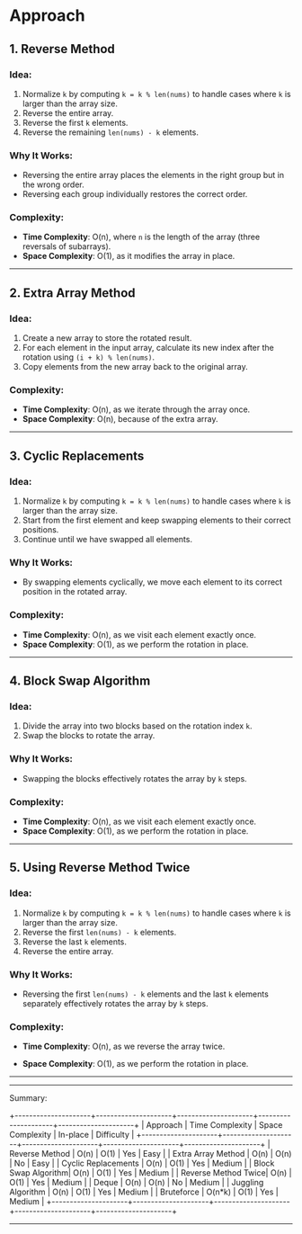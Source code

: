 # Approach
## 1. **Reverse Method**

### Idea:
1. Normalize `k` by computing `k = k % len(nums)` to handle cases where `k` is larger than the array size.
2. Reverse the entire array.
3. Reverse the first `k` elements.
4. Reverse the remaining `len(nums) - k` elements.

### Why It Works:
- Reversing the entire array places the elements in the right group but in the wrong order.
- Reversing each group individually restores the correct order.

### Complexity:
- **Time Complexity**: O(n), where `n` is the length of the array (three reversals of subarrays).
- **Space Complexity**: O(1), as it modifies the array in place.

---

## 2. **Extra Array Method**

### Idea:
1. Create a new array to store the rotated result.
2. For each element in the input array, calculate its new index after the rotation using `(i + k) % len(nums)`.
3. Copy elements from the new array back to the original array.

### Complexity:
- **Time Complexity**: O(n), as we iterate through the array once.
- **Space Complexity**: O(n), because of the extra array.

---

## 3. **Cyclic Replacements**

### Idea:
1. Normalize `k` by computing `k = k % len(nums)` to handle cases where `k` is larger than the array size.
2. Start from the first element and keep swapping elements to their correct positions.
3. Continue until we have swapped all elements.

### Why It Works:
- By swapping elements cyclically, we move each element to its correct position in the rotated array.

### Complexity:

- **Time Complexity**: O(n), as we visit each element exactly once.
- **Space Complexity**: O(1), as we perform the rotation in place.

---

## 4. **Block Swap Algorithm**

### Idea:
1. Divide the array into two blocks based on the rotation index `k`.
2. Swap the blocks to rotate the array.

### Why It Works:
- Swapping the blocks effectively rotates the array by `k` steps.

### Complexity:

- **Time Complexity**: O(n), as we visit each element exactly once.
- **Space Complexity**: O(1), as we perform the rotation in place.

---

## 5. **Using Reverse Method Twice**

### Idea:
1. Normalize `k` by computing `k = k % len(nums)` to handle cases where `k` is larger than the array size.
2. Reverse the first `len(nums) - k` elements.
3. Reverse the last `k` elements.
4. Reverse the entire array.

### Why It Works:
- Reversing the first `len(nums) - k` elements and the last `k` elements separately effectively rotates the array by `k` steps.

### Complexity:

- **Time Complexity**: O(n), as we reverse the array twice.

- **Space Complexity**: O(1), as we perform the rotation in place.

---

---
Summary:

+---------------------+---------------------+---------------------+---------------------+---------------------+
| Approach            | Time Complexity     | Space Complexity    | In-place            | Difficulty          |
+---------------------+---------------------+---------------------+---------------------+---------------------+
| Reverse Method      | O(n)                | O(1)                | Yes                 | Easy                |
| Extra Array Method  | O(n)                | O(n)                | No                  | Easy                |
| Cyclic Replacements | O(n)                | O(1)                | Yes                 | Medium              |
| Block Swap Algorithm| O(n)                | O(1)                | Yes                 | Medium              |
| Reverse Method Twice| O(n)                | O(1)                | Yes                 | Medium              |
| Deque               | O(n)                | O(n)                | No                  | Medium              |
| Juggling Algorithm  | O(n)                | O(1)                | Yes                 | Medium              |
| Bruteforce          | O(n*k)              | O(1)                | Yes                 | Medium              |
+---------------------+---------------------+---------------------+---------------------+---------------------+

---


